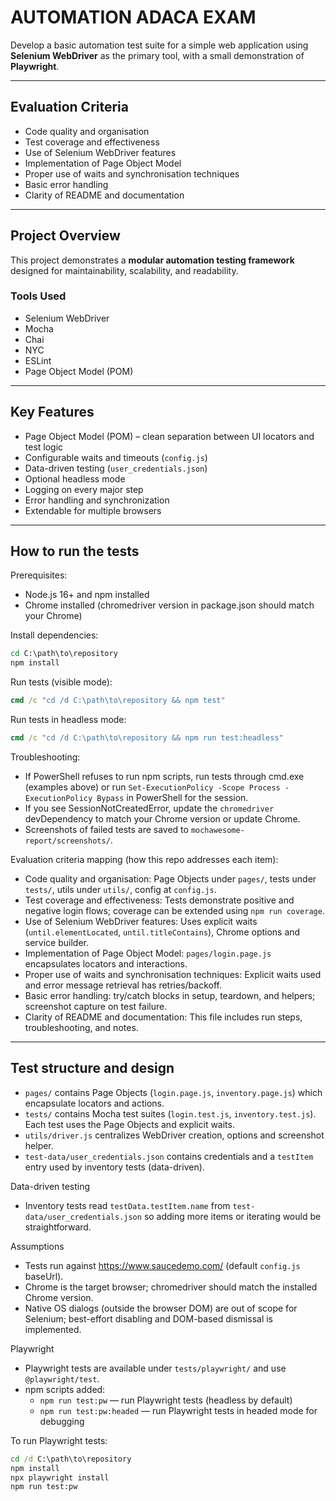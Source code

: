 # AUTOMATION ADACA EXAM  

Develop a basic automation test suite for a simple web application using **Selenium WebDriver** as the primary tool, with a small demonstration of **Playwright**.  

---

## Evaluation Criteria  

- Code quality and organisation  
- Test coverage and effectiveness  
- Use of Selenium WebDriver features  
- Implementation of Page Object Model  
- Proper use of waits and synchronisation techniques  
- Basic error handling  
- Clarity of README and documentation  

---

## Project Overview  

This project demonstrates a **modular automation testing framework** designed for maintainability, scalability, and readability.  

### Tools Used  
- Selenium WebDriver  
- Mocha  
- Chai  
- NYC  
- ESLint  
- Page Object Model (POM)  

---

## Key Features  

- Page Object Model (POM) – clean separation between UI locators and test logic  
- Configurable waits and timeouts (`config.js`)  
- Data-driven testing (`user_credentials.json`)  
- Optional headless mode  
- Logging on every major step  
- Error handling and synchronization  
- Extendable for multiple browsers  
 
---

## How to run the tests

Prerequisites:
- Node.js 16+ and npm installed
- Chrome installed (chromedriver version in package.json should match your Chrome)

Install dependencies:

```cmd
cd C:\path\to\repository
npm install
```

Run tests (visible mode):

```cmd
cmd /c "cd /d C:\path\to\repository && npm test"
```

Run tests in headless mode:

```cmd
cmd /c "cd /d C:\path\to\repository && npm run test:headless"
```

Troubleshooting:
- If PowerShell refuses to run npm scripts, run tests through cmd.exe (examples above) or run `Set-ExecutionPolicy -Scope Process -ExecutionPolicy Bypass` in PowerShell for the session.
- If you see SessionNotCreatedError, update the `chromedriver` devDependency to match your Chrome version or update Chrome.
- Screenshots of failed tests are saved to `mochawesome-report/screenshots/`.

Evaluation criteria mapping (how this repo addresses each item):

- Code quality and organisation: Page Objects under `pages/`, tests under `tests/`, utils under `utils/`, config at `config.js`.
- Test coverage and effectiveness: Tests demonstrate positive and negative login flows; coverage can be extended using `npm run coverage`.
- Use of Selenium WebDriver features: Uses explicit waits (`until.elementLocated`, `until.titleContains`), Chrome options and service builder.
- Implementation of Page Object Model: `pages/login.page.js` encapsulates locators and interactions.
- Proper use of waits and synchronisation techniques: Explicit waits used and error message retrieval has retries/backoff.
- Basic error handling: try/catch blocks in setup, teardown, and helpers; screenshot capture on test failure.
- Clarity of README and documentation: This file includes run steps, troubleshooting, and notes.

---

## Test structure and design

- `pages/` contains Page Objects (`login.page.js`, `inventory.page.js`) which encapsulate locators and actions.
- `tests/` contains Mocha test suites (`login.test.js`, `inventory.test.js`). Each test uses the Page Objects and explicit waits.
- `utils/driver.js` centralizes WebDriver creation, options and screenshot helper.
- `test-data/user_credentials.json` contains credentials and a `testItem` entry used by inventory tests (data-driven).

Data-driven testing

- Inventory tests read `testData.testItem.name` from `test-data/user_credentials.json` so adding more items or iterating would be straightforward.

Assumptions

- Tests run against https://www.saucedemo.com/ (default `config.js` baseUrl).
- Chrome is the target browser; chromedriver should match the installed Chrome version.
- Native OS dialogs (outside the browser DOM) are out of scope for Selenium; best-effort disabling and DOM-based dismissal is implemented.

Playwright

- Playwright tests are available under `tests/playwright/` and use `@playwright/test`.
- npm scripts added:
	- `npm run test:pw` — run Playwright tests (headless by default)
	- `npm run test:pw:headed` — run Playwright tests in headed mode for debugging

To run Playwright tests:

```cmd
cd /d C:\path\to\repository
npm install
npx playwright install
npm run test:pw
```
